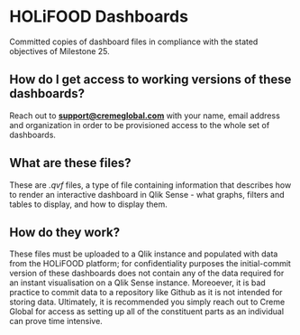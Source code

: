 # HOLiFOOD Dashboards
Committed copies of dashboard files in compliance with the stated objectives of Milestone 25.

## How do I get access to working versions of these dashboards?
Reach out to **support@cremeglobal.com** with your name, email address and organization in order to be provisioned access to the whole set of dashboards.

## What are these files?
These are *.qvf* files, a type of file containing information that describes how to render an interactive dashboard in Qlik Sense - what graphs, filters and tables to display, and how to display them.

## How do they work?
These files must be uploaded to a Qlik instance and populated with data from the HOLiFOOD platform; for confidentiality purposes the initial-commit version of these dashboards does not contain any of the data required for an instant visualisation on a Qlik Sense instance. Moreoever, it is bad practice to commit data to a repository like Github as it is not intended for storing data. Ultimately, it is recommended you simply reach out to Creme Global for access as setting up all of the constituent parts as an individual can prove time intensive.

